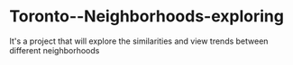 # Toronto--Neighborhoods-exploring
It's a project that will explore the similarities and view trends between different neighborhoods 
